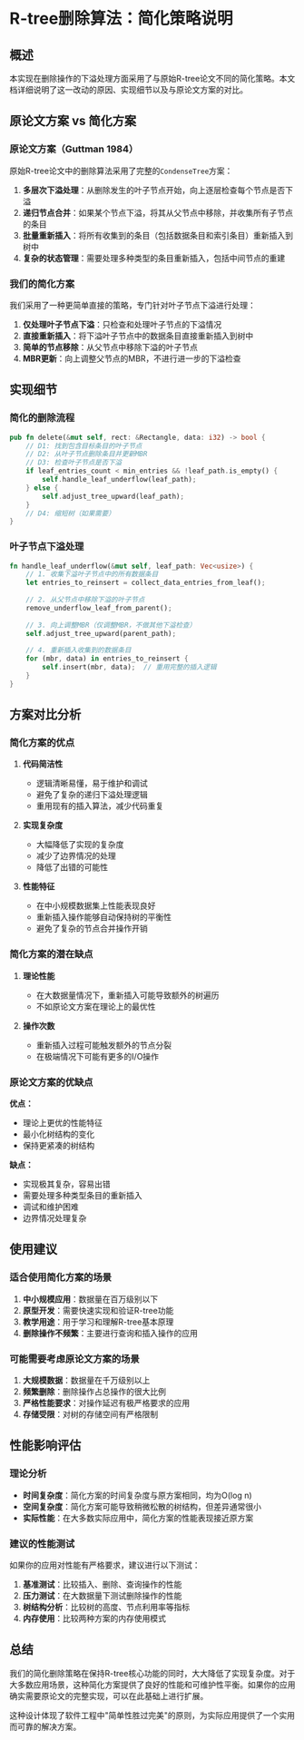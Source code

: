 # R-tree删除算法：简化策略说明

## 概述

本实现在删除操作的下溢处理方面采用了与原始R-tree论文不同的简化策略。本文档详细说明了这一改动的原因、实现细节以及与原论文方案的对比。

## 原论文方案 vs 简化方案

### 原论文方案（Guttman 1984）

原始R-tree论文中的删除算法采用了完整的`CondenseTree`方案：

1. **多层次下溢处理**：从删除发生的叶子节点开始，向上逐层检查每个节点是否下溢
2. **递归节点合并**：如果某个节点下溢，将其从父节点中移除，并收集所有子节点的条目
3. **批量重新插入**：将所有收集到的条目（包括数据条目和索引条目）重新插入到树中
4. **复杂的状态管理**：需要处理多种类型的条目重新插入，包括中间节点的重建

### 我们的简化方案

我们采用了一种更简单直接的策略，专门针对叶子节点下溢进行处理：

1. **仅处理叶子节点下溢**：只检查和处理叶子节点的下溢情况
2. **直接重新插入**：将下溢叶子节点中的数据条目直接重新插入到树中
3. **简单的节点移除**：从父节点中移除下溢的叶子节点
4. **MBR更新**：向上调整父节点的MBR，不进行进一步的下溢检查

## 实现细节

### 简化的删除流程

```rust
pub fn delete(&mut self, rect: &Rectangle, data: i32) -> bool {
    // D1: 找到包含目标条目的叶子节点
    // D2: 从叶子节点删除条目并更新MBR
    // D3: 检查叶子节点是否下溢
    if leaf_entries_count < min_entries && !leaf_path.is_empty() {
        self.handle_leaf_underflow(leaf_path);
    } else {
        self.adjust_tree_upward(leaf_path);
    }
    // D4: 缩短树（如果需要）
}
```

### 叶子节点下溢处理

```rust
fn handle_leaf_underflow(&mut self, leaf_path: Vec<usize>) {
    // 1. 收集下溢叶子节点中的所有数据条目
    let entries_to_reinsert = collect_data_entries_from_leaf();
    
    // 2. 从父节点中移除下溢的叶子节点
    remove_underflow_leaf_from_parent();
    
    // 3. 向上调整MBR（仅调整MBR，不做其他下溢检查）
    self.adjust_tree_upward(parent_path);
    
    // 4. 重新插入收集到的数据条目
    for (mbr, data) in entries_to_reinsert {
        self.insert(mbr, data);  // 重用完整的插入逻辑
    }
}
```

## 方案对比分析

### 简化方案的优点

1. **代码简洁性**
   - 逻辑清晰易懂，易于维护和调试
   - 避免了复杂的递归下溢处理逻辑
   - 重用现有的插入算法，减少代码重复

2. **实现复杂度**
   - 大幅降低了实现的复杂度
   - 减少了边界情况的处理
   - 降低了出错的可能性

3. **性能特征**
   - 在中小规模数据集上性能表现良好
   - 重新插入操作能够自动保持树的平衡性
   - 避免了复杂的节点合并操作开销

### 简化方案的潜在缺点

1. **理论性能**
   - 在大数据量情况下，重新插入可能导致额外的树遍历
   - 不如原论文方案在理论上的最优性

2. **操作次数**
   - 重新插入过程可能触发额外的节点分裂
   - 在极端情况下可能有更多的I/O操作

### 原论文方案的优缺点

**优点：**
- 理论上更优的性能特征
- 最小化树结构的变化
- 保持更紧凑的树结构

**缺点：**
- 实现极其复杂，容易出错
- 需要处理多种类型条目的重新插入
- 调试和维护困难
- 边界情况处理复杂

## 使用建议

### 适合使用简化方案的场景

1. **中小规模应用**：数据量在百万级别以下
2. **原型开发**：需要快速实现和验证R-tree功能
3. **教学用途**：用于学习和理解R-tree基本原理
4. **删除操作不频繁**：主要进行查询和插入操作的应用

### 可能需要考虑原论文方案的场景

1. **大规模数据**：数据量在千万级别以上
2. **频繁删除**：删除操作占总操作的很大比例
3. **严格性能要求**：对操作延迟有极严格要求的应用
4. **存储受限**：对树的存储空间有严格限制

## 性能影响评估

### 理论分析

- **时间复杂度**：简化方案的时间复杂度与原方案相同，均为O(log n)
- **空间复杂度**：简化方案可能导致稍微松散的树结构，但差异通常很小
- **实际性能**：在大多数实际应用中，简化方案的性能表现接近原方案

### 建议的性能测试

如果你的应用对性能有严格要求，建议进行以下测试：

1. **基准测试**：比较插入、删除、查询操作的性能
2. **压力测试**：在大数据量下测试删除操作的性能
3. **树结构分析**：比较树的高度、节点利用率等指标
4. **内存使用**：比较两种方案的内存使用模式

## 总结

我们的简化删除策略在保持R-tree核心功能的同时，大大降低了实现复杂度。对于大多数应用场景，这种简化方案提供了良好的性能和可维护性平衡。如果你的应用确实需要原论文的完整实现，可以在此基础上进行扩展。

这种设计体现了软件工程中"简单性胜过完美"的原则，为实际应用提供了一个实用而可靠的解决方案。
